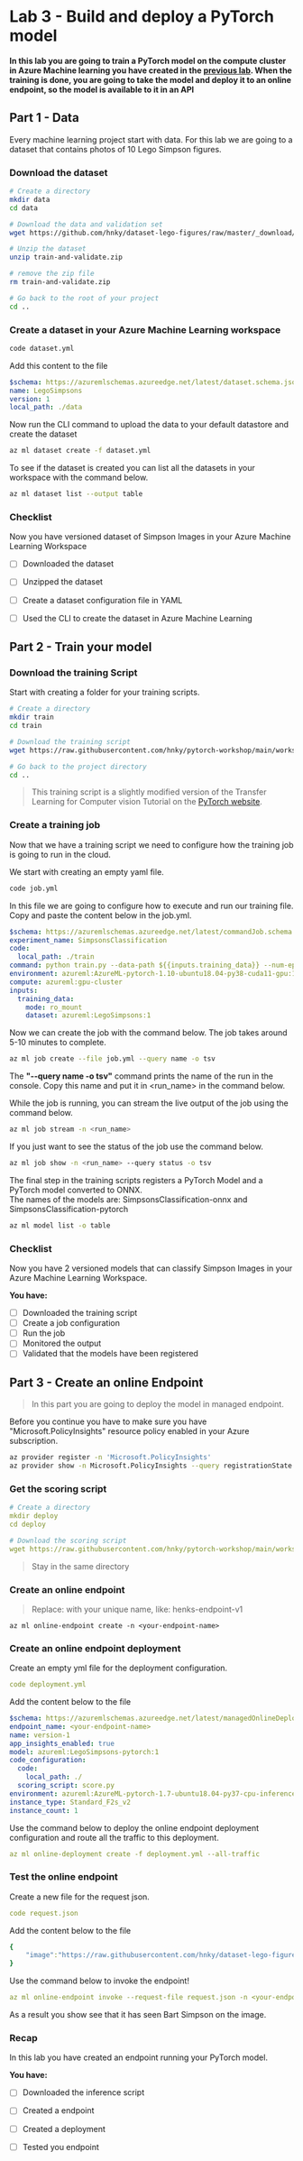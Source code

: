 # Lab 3 - Build and deploy a PyTorch model

**In this lab you are going to train a PyTorch model on the compute cluster in Azure Machine learning you have created in the [previous lab](../Lab%202%20-%20Setup%20AML). When the training is done, you are going to take the model and deploy it to an online endpoint, so the model is available to it in an API**

## Part 1 - Data

Every machine learning project start with data. For this lab we are going to a dataset that contains photos of 10 Lego Simpson figures.


### Download the dataset

```bash
# Create a directory
mkdir data
cd data

# Download the data and validation set
wget https://github.com/hnky/dataset-lego-figures/raw/master/_download/train-and-validate.zip

# Unzip the dataset 
unzip train-and-validate.zip

# remove the zip file
rm train-and-validate.zip

# Go back to the root of your project
cd ..
```

### Create a dataset in your Azure Machine Learning workspace

```bash
code dataset.yml
```

Add this content to the file

```yaml
$schema: https://azuremlschemas.azureedge.net/latest/dataset.schema.json
name: LegoSimpsons
version: 1
local_path: ./data
```

Now run the CLI command to upload the data to your default datastore and create the dataset

```bash
az ml dataset create -f dataset.yml
```

To see if the dataset is created you can list all the datasets in your workspace with the command below.

```bash
az ml dataset list --output table
```

### Checklist

Now you have versioned dataset of Simpson Images in your Azure Machine Learning Workspace

* [ ] Downloaded the dataset
* [ ] Unzipped the dataset
* [ ] Create a dataset configuration file in YAML
* [ ] Used the CLI to create the dataset in Azure Machine Learning


## Part 2 - Train your model


### Download the training Script

Start with creating a folder for your training scripts.

```bash
# Create a directory
mkdir train
cd train

# Download the training script
wget https://raw.githubusercontent.com/hnky/pytorch-workshop/main/workshop-assets/amls/train.py

# Go back to the project directory
cd .. 
```

>This training script is a slightly modified version of the Transfer Learning for Computer vision Tutorial on the [PyTorch website](https://pytorch.org/tutorials/beginner/transfer\_learning\_tutorial.html).


### Create a training job

Now that we have a training script we need to configure how the training job is going to run in the cloud.

We start with creating an empty yaml file.

```bash
code job.yml
```

In this file we are going to configure how to execute and run our training file. Copy and paste the content below in the job.yml.

```yaml
$schema: https://azuremlschemas.azureedge.net/latest/commandJob.schema.json
experiment_name: SimpsonsClassification
code:
  local_path: ./train
command: python train.py --data-path ${{inputs.training_data}} --num-epochs 12 --model-name LegoSimpsons
environment: azureml:AzureML-pytorch-1.10-ubuntu18.04-py38-cuda11-gpu:15
compute: azureml:gpu-cluster
inputs:
  training_data:
    mode: ro_mount
    dataset: azureml:LegoSimpsons:1
```

Now we can create the job with the command below. The job takes around 5-10 minutes to complete.

```bash
az ml job create --file job.yml --query name -o tsv
```

The **"--query name -o tsv"** command prints the name of the run in the console. Copy this name and put it in \<run\_name> in the command below.

While the job is running, you can stream the live output of the job using the command below.&#x20;

```bash
az ml job stream -n <run_name>
```

If you just want to see the status of the job use the command below.

```bash
az ml job show -n <run_name> --query status -o tsv
```

The final step in the training scripts registers a PyTorch Model and a PyTorch model converted to ONNX. \
The names of the models are: SimpsonsClassification-onnx and SimpsonsClassification-pytorch

```bash
az ml model list -o table
```

### Checklist

Now you have 2 versioned models that can classify Simpson Images in your Azure Machine Learning Workspace.

**You have:**

* [ ] Downloaded the training script
* [ ] Create a job configuration
* [ ] Run the job
* [ ] Monitored the output
* [ ] Validated that the models have been registered

## Part 3 - Create an online Endpoint

> In this part you are going to deploy the model in managed endpoint.


Before you continue you have to make sure you have "Microsoft.PolicyInsights" resource policy enabled in your Azure subscription. 

```bash
az provider register -n 'Microsoft.PolicyInsights'
az provider show -n Microsoft.PolicyInsights --query registrationState
```


### Get the scoring script

```yaml
# Create a directory
mkdir deploy
cd deploy

# Download the scoring script
wget https://raw.githubusercontent.com/hnky/pytorch-workshop/main/workshop-assets/amls/score.py
```

> Stay in the same directory


### Create an online endpoint

> Replace: <your-endpoint-name> with your unique name, like: henks-endpoint-v1

```
az ml online-endpoint create -n <your-endpoint-name>
```

### Create an online endpoint deployment

Create an empty yml file for the deployment configuration.

```yaml
code deployment.yml
```

Add the content below to the file

```yaml
$schema: https://azuremlschemas.azureedge.net/latest/managedOnlineDeployment.schema.json
endpoint_name: <your-endpoint-name>
name: version-1
app_insights_enabled: true
model: azureml:LegoSimpsons-pytorch:1
code_configuration:
  code: 
    local_path: ./
  scoring_script: score.py
environment: azureml:AzureML-pytorch-1.7-ubuntu18.04-py37-cpu-inference:32
instance_type: Standard_F2s_v2
instance_count: 1
```

Use the command below to deploy the online endpoint deployment configuration and route all the traffic to this deployment.

```yaml
az ml online-deployment create -f deployment.yml --all-traffic
```
  

### Test the online endpoint

Create a new file for the request json.

```yaml
code request.json
```

Add the content below to the file

```yaml
{
    "image":"https://raw.githubusercontent.com/hnky/dataset-lego-figures/master/_test/Bart.jpg"
}
```

Use the command below to invoke the endpoint!

```yaml
az ml online-endpoint invoke --request-file request.json -n <your-endpoint-name>
```

As a result you show see that it has seen Bart Simpson on the image.

### Recap

In this lab you have created an endpoint running your PyTorch model.

**You have:**

* [ ] Downloaded the inference script
* [ ] Created a endpoint
* [ ] Created a deployment
* [ ] Tested you endpoint

